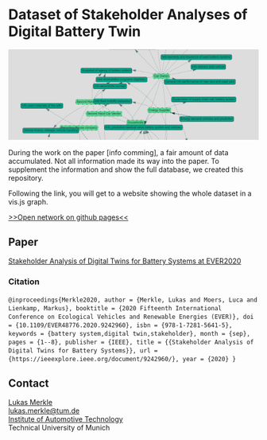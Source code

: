 # Dataset of Stakeholder Analyses of Digital Battery Twin

![header_img](images/network.png)

During the work on the paper [info comming], a fair amount of data accumulated. Not all information made its way into the paper. To supplement the information and show the full database, we created this repository. 

Following the link, you will get to a website showing the whole dataset in a vis.js graph.

[>>Open network on github pages<<](https://tumftm.github.io/stakeholder-digital-battery-twin/index.html)


## Paper
[Stakeholder Analysis of Digital Twins for Battery Systems at EVER2020](https://doi.org/10.1109/EVER48776.2020.9242960)

### Citation
`@inproceedings{Merkle2020,
author = {Merkle, Lukas and Moers, Luca and Lienkamp, Markus},
booktitle = {2020 Fifteenth International Conference on Ecological Vehicles and Renewable Energies (EVER)},
doi = {10.1109/EVER48776.2020.9242960},
isbn = {978-1-7281-5641-5},
keywords = {battery system,digital twin,stakeholder},
month = {sep},
pages = {1--8},
publisher = {IEEE},
title = {{Stakeholder Analysis of Digital Twins for Battery Systems}},
url = {https://ieeexplore.ieee.org/document/9242960/},
year = {2020}
}`

## Contact
[Lukas Merkle](https://www.ftm.mw.tum.de/en/institute/staff/smarte-mobilitaet/lukas-merkle-msc/lukas-merkle-m-sc/)  
lukas.merkle@tum.de  
[Institute of Automotive Technology](https://www.ftm.mw.tum.de/en/home/)  
Technical University of Munich
